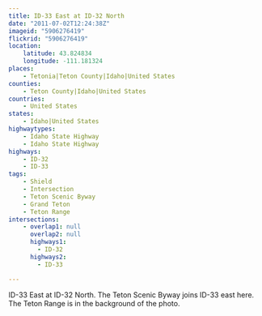 ```yaml
---
title: ID-33 East at ID-32 North
date: "2011-07-02T12:24:38Z"
imageid: "5906276419"
flickrid: "5906276419"
location:
    latitude: 43.824834
    longitude: -111.181324
places:
    - Tetonia|Teton County|Idaho|United States
counties:
    - Teton County|Idaho|United States
countries:
    - United States
states:
    - Idaho|United States
highwaytypes:
    - Idaho State Highway
    - Idaho State Highway
highways:
    - ID-32
    - ID-33
tags:
    - Shield
    - Intersection
    - Teton Scenic Byway
    - Grand Teton
    - Teton Range
intersections:
    - overlap1: null
      overlap2: null
      highways1:
        - ID-32
      highways2:
        - ID-33

---
```

ID-33 East at ID-32 North.  The Teton Scenic Byway joins ID-33 east here.  The Teton Range is in the background of the photo.